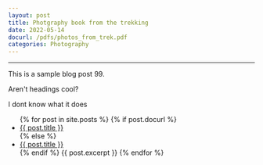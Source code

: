 ```yaml
---
layout: post
title: Photgraphy book from the trekking
date: 2022-05-14
docurl: /pdfs/photos_from_trek.pdf
categories: Photography
---
```

---

This is a sample blog post 99. 

Aren't headings cool?


I dont know what it does 

<ul>
  {% for post in site.posts %}
    {% if post.docurl %}
      <li><a href="{{ site.baseurl }}{{ post.docurl }}">{{ post.title }}</a></li>
    {% else %}
      <li><a href="{{ site.baseurl }}{{ post.url }}">{{ post.title }}</a></li>
    {% endif %}
    {{ post.excerpt }}
  {% endfor %}
</ul>
